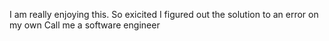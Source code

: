 I am really enjoying this.
So exicited I figured out the solution to an error on my own
Call me a software engineer 
